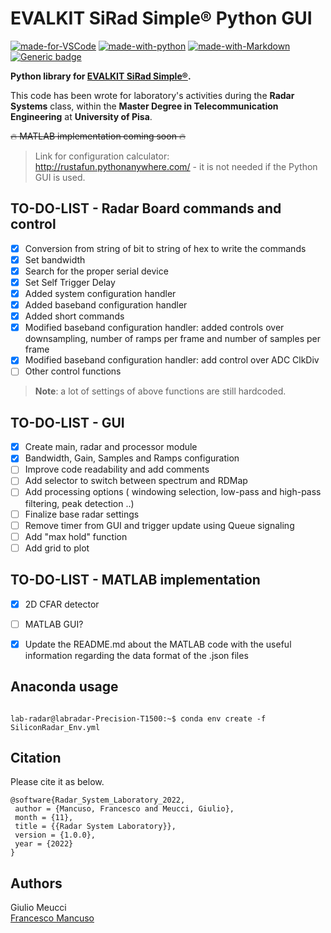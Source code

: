 # EVALKIT SiRad Simple® Python GUI
[![made-for-VSCode](https://img.shields.io/badge/Made%20for-VSCode-1f425f.svg)](https://code.visualstudio.com/)
[![made-with-python](https://img.shields.io/badge/Made%20with-Python-1f425f.svg)](https://www.python.org/)
[![made-with-Markdown](https://img.shields.io/badge/Made%20with-Markdown-1f425f.svg)](http://commonmark.org)
[![Generic badge](https://img.shields.io/badge/siRad%20Simple%20firmware-1.4.4-green.svg)](https://siliconradar.com/wp/)

**Python library for [EVALKIT SiRad Simple®](https://siliconradar.com/evalkits/).**

This code has been wrote for laboratory's activities during the **Radar Systems** class, within the **Master Degree in Telecommunication Engineering** at **University of Pisa**.

~~:fire: MATLAB implementation coming soon :fire:~~

> Link for configuration calculator: http://rustafun.pythonanywhere.com/ - it is not needed if the Python GUI is used.

## TO-DO-LIST - Radar Board commands and control
 - [x] Conversion from string of bit to string of hex to write the commands
 - [x] Set bandwidth
 - [x] Search for the proper serial device
 - [x] Set Self Trigger Delay
 - [x] Added system configuration handler
 - [x] Added baseband configuration handler
 - [x] Added short commands
 - [x] Modified baseband configuration handler: added controls over downsampling, number of ramps per frame and number of samples per frame
 - [x] Modified baseband configuration handler: add control over ADC ClkDiv
 - [ ] Other control functions

> **Note**: a lot of settings of above functions are still hardcoded.

## TO-DO-LIST - GUI
 - [x] Create main, radar and processor module
 - [x] Bandwidth, Gain, Samples and Ramps configuration 
 - [ ] Improve code readability and add comments
 - [ ] Add selector to switch between spectrum and RDMap
 - [ ] Add processing options ( windowing selection, low-pass and high-pass filtering, peak detection ..)
 - [ ] Finalize base radar settings
 - [ ] Remove timer from GUI and trigger update using Queue signaling
 - [ ] Add "max hold" function 
 - [ ] Add grid to plot
 
 ## TO-DO-LIST - MATLAB implementation
 - [x] 2D CFAR detector
 - [ ] MATLAB GUI?
 - [x] Update the README.md about the MATLAB code with the useful information regarding the data format of the .json files


## Anaconda usage
```console

lab-radar@labradar-Precision-T1500:~$ conda env create -f SiliconRadar_Env.yml

```

## Citation
Please cite it as below.
```
@software{Radar_System_Laboratory_2022,
 author = {Mancuso, Francesco and Meucci, Giulio},
 month = {11},
 title = {{Radar System Laboratory}},
 version = {1.0.0},
 year = {2022}
}
```
## Authors
Giulio Meucci \
[Francesco Mancuso](https://mandugo.github.io)
